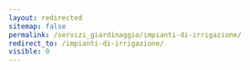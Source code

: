 ```yaml
---
layout: redirected
sitemap: false
permalink: /servizi_giardinaggio/impianti-di-irrigazione/
redirect_to: /impianti-di-irrigazione/
visible: 0
---
```

